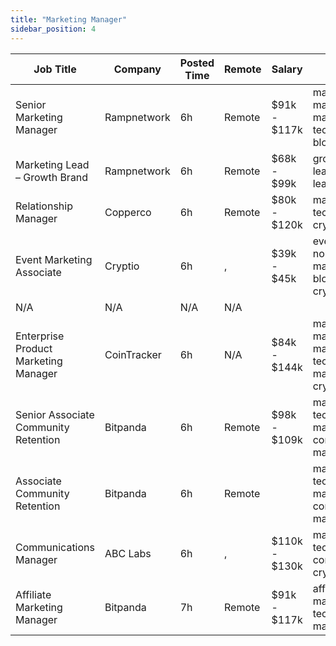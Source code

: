 ```yaml
---
title: "Marketing Manager"
sidebar_position: 4
---
```


| Job Title | Company | Posted Time | Remote | Salary | Tags | Apply Link |
|-----------|---------|-------------|--------|--------|------|------------|
| Senior Marketing Manager | Rampnetwork | 6h | Remote | $91k - $117k | marketing manager, marketing, non tech, senior, blockchain | [Apply](https://web3.career/senior-marketing-manager-rampnetwork/104616) |
| Marketing Lead – Growth Brand | Rampnetwork | 6h | Remote | $68k - $99k | growth, brand, lead, marketing lead, marketing | [Apply](https://web3.career/marketing-lead-growth-brand-rampnetwork/104615) |
| Relationship Manager | Copperco | 6h | Remote | $80k - $120k | marketing, non tech, blockchain, crypto, defi | [Apply](https://web3.career/relationship-manager-copperco/105562) |
| Event Marketing Associate | Cryptio | 6h | , | $39k - $45k | events manager, non tech, marketing, blockchain, crypto | [Apply](https://web3.career/event-marketing-associate-cryptio/106301) |
| N/A | N/A | N/A | N/A |  |  | [Apply](https://web3.career/metana) |
| Enterprise Product Marketing Manager | CoinTracker | 6h | N/A | $84k - $144k | marketing manager, marketing, non tech, product marketing, crypto | [Apply](https://web3.career/enterprise-product-marketing-manager-cointracker/106299) |
| Senior Associate Community Retention | Bitpanda | 6h | Remote | $98k - $109k | marketing, non tech, product manager, community manager, senior | [Apply](https://web3.career/senior-associate-community-retention-bitpanda/105555) |
| Associate Community Retention | Bitpanda | 6h | Remote |  | marketing, non tech, product manager, community manager, crypto | [Apply](https://web3.career/associate-community-retention-bitpanda/105554) |
| Communications Manager | ABC Labs | 6h | , | $110k - $130k | marketing, non tech, pr, communications, crypto | [Apply](https://web3.career/communications-manager-abc-labs/106298) |
| Affiliate Marketing Manager | Bitpanda | 7h | Remote | $91k - $117k | affiliate, marketing, non tech, marketing manager, crypto | [Apply](https://web3.career/affiliate-marketing-manager-bitpanda/103276) |
